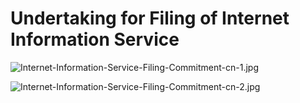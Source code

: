 # **Undertaking for Filing of Internet Information Service**

![Internet-Information-Service-Filing-Commitment-cn-1.jpg](../../../../../image/ICP-License-Service/Internet-Information-Service-Filing-Commitment-cn-1.jpg)

![Internet-Information-Service-Filing-Commitment-cn-2.jpg](../../../../../image/ICP-License-Service/Internet-Information-Service-Filing-Commitment-cn-2.jpg)